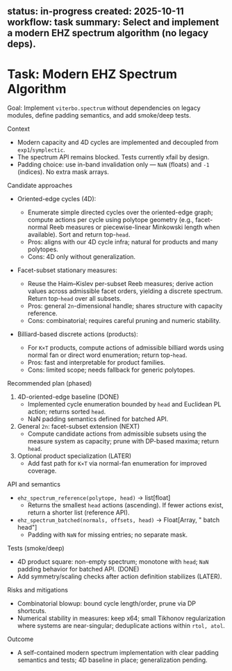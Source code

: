 status: in-progress
created: 2025-10-11
workflow: task
summary: Select and implement a modern EHZ spectrum algorithm (no legacy deps).
---

# Task: Modern EHZ Spectrum Algorithm

Goal: Implement `viterbo.spectrum` without dependencies on legacy modules, define padding semantics, and add smoke/deep tests.

Context
- Modern capacity and 4D cycles are implemented and decoupled from `exp1`/`symplectic`.
- The spectrum API remains blocked. Tests currently xfail by design.
- Padding choice: use in-band invalidation only — `NaN` (floats) and `-1` (indices). No extra mask arrays.

Candidate approaches
- Oriented-edge cycles (4D):
  - Enumerate simple directed cycles over the oriented-edge graph; compute actions per cycle using polytope geometry (e.g., facet-normal Reeb measures or piecewise-linear Minkowski length when available). Sort and return top-`head`.
  - Pros: aligns with our 4D cycle infra; natural for products and many polytopes.
  - Cons: 4D only without generalization.

- Facet-subset stationary measures:
  - Reuse the Haim–Kislev per-subset Reeb measures; derive action values across admissible facet orders, yielding a discrete spectrum. Return top-`head` over all subsets.
  - Pros: general `2n`-dimensional handle; shares structure with capacity reference.
  - Cons: combinatorial; requires careful pruning and numeric stability.

- Billiard-based discrete actions (products):
  - For `K×T` products, compute actions of admissible billiard words using normal fan or direct word enumeration; return top-`head`.
  - Pros: fast and interpretable for product families.
  - Cons: limited scope; needs fallback for generic polytopes.

Recommended plan (phased)
1) 4D-oriented-edge baseline (DONE)
   - Implemented cycle enumeration bounded by `head` and Euclidean PL action; returns sorted `head`.
   - NaN padding semantics defined for batched API.
2) General `2n`: facet-subset extension (NEXT)
   - Compute candidate actions from admissible subsets using the measure system as capacity; prune with DP-based maxima; return `head`.
3) Optional product specialization (LATER)
   - Add fast path for `K×T` via normal-fan enumeration for improved coverage.

API and semantics
- `ehz_spectrum_reference(polytope, head)` → list[float]
  - Returns the smallest `head` actions (ascending). If fewer actions exist, return a shorter list (reference API).
- `ehz_spectrum_batched(normals, offsets, head)` → Float[Array, " batch head"]
  - Padding with `NaN` for missing entries; no separate mask.

Tests (smoke/deep)
- 4D product square: non-empty spectrum; monotone with `head`; `NaN` padding behavior for batched API. (DONE)
- Add symmetry/scaling checks after action definition stabilizes (LATER).

Risks and mitigations
- Combinatorial blowup: bound cycle length/order, prune via DP shortcuts.
- Numerical stability in measures: keep x64; small Tikhonov regularization where systems are near-singular; deduplicate actions within `rtol, atol`.

Outcome
- A self-contained modern spectrum implementation with clear padding semantics and tests; 4D baseline in place; generalization pending.
